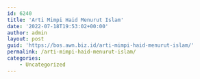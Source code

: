 ```yaml
---
id: 6240
title: 'Arti Mimpi Haid Menurut Islam'
date: '2022-07-18T19:53:02+00:00'
author: admin
layout: post
guid: 'https://bos.awn.biz.id/arti-mimpi-haid-menurut-islam/'
permalink: /arti-mimpi-haid-menurut-islam/
categories:
    - Uncategorized
---
```


